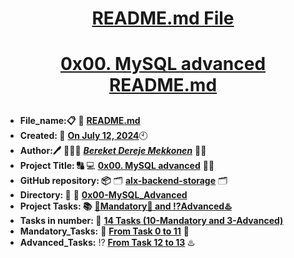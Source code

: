 <H1 align="center", height="1500"> <ins> README.md File </ins> </H1>
<H1 align="center"> <ins> 0x00. MySQL advanced README.md</ins> </H1>

##

* **File_name:📋** 📖 [**README.md**](https://github.com/BekiHabesha/alx-backend-storage/tree/master/0x00-MySQL_Advanced/README.md)
* **Created: 📅** <ins>**On July 12, 2024**</ins>🕙
* **Author:🖊️** 👨🏻‍💻 [***Bereket Dereje Mekkonen***](https://intranet.alxswe.com/users/BereketDerejeMekkonen) 🧑‍💻
* **Project Title: 🔠**  💻 [**0x00. MySQL advanced**](https://intranet.alxswe.com/projects/1232) 📝🔡
* **GitHub repository: 📦** 🗂 [**alx-backend-storage**](https://github.com/BekiHabesha/alx-backend-storage) 🗂
* **Directory: 💼** 📂 [**0x00-MySQL_Advanced**](https://github.com/BekiHabesha/alx-backend-python/tree/master/0x00-MySQL_Advanced)
* **Project Tasks: 📚** <ins>**💯Mandatory💯 and ⁉️Advanced♨️**</ins>
* **Tasks in number: 🔢** <ins>**14 Tasks (10-Mandatory and 3-Advanced)**</ins>
* **Mandatory_Tasks:** 💯 <ins>**From Task 0 to 11**</ins> 💯
* **Advanced_Tasks:** ⁉️ <ins>**From Task 12 to 13**</ins> ♨️

###
